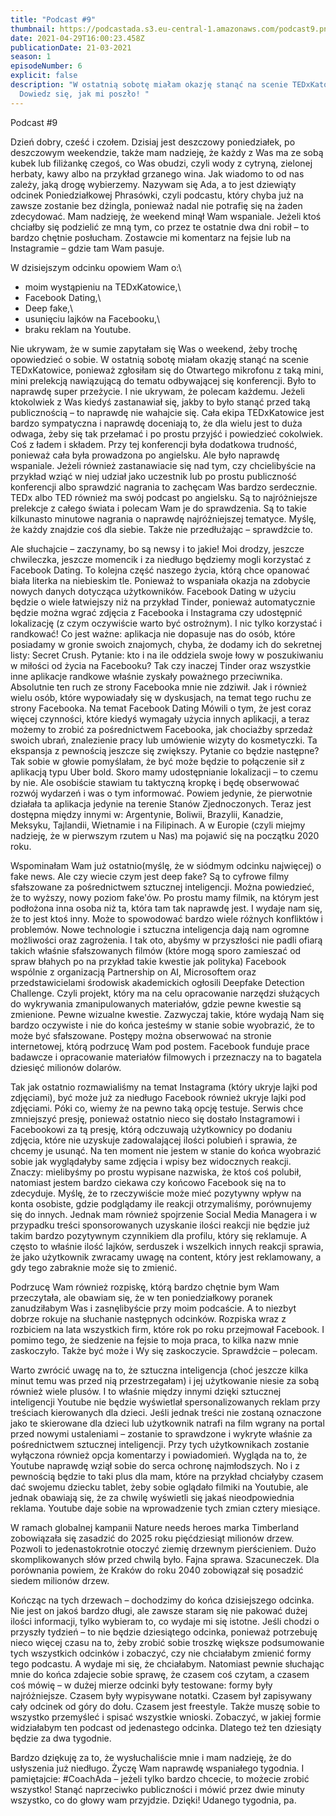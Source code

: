```yaml
---
title: "Podcast #9"
thumbnail: https://podcastada.s3.eu-central-1.amazonaws.com/podcast9.png
date: 2021-04-29T16:00:23.458Z
publicationDate: 21-03-2021
season: 1
episodeNumber: 6
explicit: false
description: "W ostatnią sobotę miałam okazję stanąć na scenie TEDxKatowice.
  Dowiedz się, jak mi poszło! "
---
```

Podcast #9



Dzień dobry, cześć i czołem. Dzisiaj jest deszczowy poniedziałek, po deszczowym weekendzie, także mam nadzieję, że każdy z Was ma ze sobą kubek lub filiżankę czegoś, co Was obudzi, czyli wody z cytryną, zielonej herbaty, kawy albo na przykład grzanego wina. Jak wiadomo to od nas zależy, jaką drogę wybierzemy. Nazywam się Ada, a to jest dziewiąty odcinek Poniedziałkowej Phrasówki, czyli podcastu, który chyba już na zawsze zostanie bez dżingla, ponieważ nadal nie potrafię się na żaden zdecydować. Mam nadzieję, że weekend minął Wam wspaniale. Jeżeli ktoś chciałby się podzielić ze mną tym, co przez te ostatnie dwa dni robił – to bardzo chętnie posłucham. Zostawcie mi komentarz na fejsie lub na Instagramie – gdzie tam Wam pasuje.

W dzisiejszym odcinku opowiem Wam o:\
- moim wystąpieniu na TEDxKatowice,\
- Facebook Dating,\
- Deep fake,\
- usunięciu lajków na Facebooku,\
- braku reklam na Youtube.

Nie ukrywam, że w sumie zapytałam się Was o weekend, żeby trochę opowiedzieć o sobie. W ostatnią sobotę miałam okazję stanąć na scenie TEDxKatowice, ponieważ zgłosiłam się do Otwartego mikrofonu z taką mini, mini prelekcją nawiązującą do tematu odbywającej się konferencji. Było to naprawdę super przeżycie. I nie ukrywam, że polecam każdemu. Jeżeli ktokolwiek z Was kiedyś zastanawiał się, jakby to było stanąć przed taką publicznością – to naprawdę nie wahajcie się. Cała ekipa TEDxKatowice jest bardzo sympatyczna i naprawdę doceniają to, że dla wielu jest to duża odwaga, żeby się tak przełamać i po prostu przyjść i powiedzieć cokolwiek. Coś z ładem i składem. Przy tej konferencji była dodatkowa trudność, ponieważ cała była prowadzona po angielsku. Ale było naprawdę wspaniale. Jeżeli również zastanawiacie się nad tym, czy chcielibyście na przykład wziąć w niej udział jako uczestnik lub po prostu publiczność konferencji albo sprawdzić nagrania to zachęcam Was bardzo serdecznie. TEDx albo TED również ma swój podcast po angielsku. Są to najróżniejsze prelekcje z całego świata i polecam Wam je do sprawdzenia. Są to takie kilkunasto minutowe nagrania o naprawdę najróżniejszej tematyce. Myślę, że każdy znajdzie coś dla siebie. Także nie przedłużając – sprawdźcie to.

Ale słuchajcie – zaczynamy, bo są newsy i to jakie! Moi drodzy, jeszcze chwileczka, jeszcze momencik i za niedługo będziemy mogli korzystać z Facebook Dating. To kolejna część naszego życia, którą chce opanować biała literka na niebieskim tle. Ponieważ to wspaniała okazja na zdobycie nowych danych dotycząca użytkowników. Facebook Dating w użyciu będzie o wiele łatwiejszy niż na przykład Tinder, ponieważ automatycznie będzie można wgrać zdjęcia z Facebooka i Instagrama czy udostępnić lokalizację (z czym oczywiście warto być ostrożnym). I nic tylko korzystać i randkować! Co jest ważne: aplikacja nie dopasuje nas do osób, które posiadamy w gronie swoich znajomych, chyba, że dodamy ich do sekretnej listy: Secret Crush. Pytanie: kto i na ile oddziela swoje łowy w poszukiwaniu w miłości od życia na Facebooku? Tak czy inaczej Tinder oraz wszystkie inne aplikacje randkowe właśnie zyskały poważnego przeciwnika. Absolutnie ten ruch ze strony Facebooka mnie nie zdziwił. Jak i również wielu osób, które wypowiadały się w dyskusjach, na temat tego ruchu ze strony Facebooka. Na temat Facebook Dating Mówili o tym, że jest coraz więcej czynności, które kiedyś wymagały użycia innych aplikacji, a teraz możemy to zrobić za pośrednictwem Facebooka, jak chociażby sprzedaż swoich ubrań, znalezienie pracy lub umówienie wizyty do kosmetyczki. Ta ekspansja z pewnością jeszcze się zwiększy. Pytanie co będzie następne? Tak sobie w głowie pomyślałam, że być może będzie to połączenie sił z aplikacją typu Uber bold. Skoro mamy udostępnianie lokalizacji – to czemu by nie. Ale osobiście stawiam tu taktyczną kropkę i będę obserwować rozwój wydarzeń i was o tym informować. Powiem jedynie, że pierwotnie działała ta aplikacja jedynie na terenie Stanów Zjednoczonych. Teraz jest dostępna między innymi w: Argentynie, Boliwii, Brazylii, Kanadzie, Meksyku, Tajlandii, Wietnamie i na Filipinach. A w Europie (czyli miejmy nadzieję, że w pierwszym rzutem u Nas) ma pojawić się na początku 2020 roku.

Wspominałam Wam już ostatnio(myślę, że w siódmym odcinku najwięcej) o fake news. Ale czy wiecie czym jest deep fake? Są to cyfrowe filmy sfałszowane za pośrednictwem sztucznej inteligencji. Można powiedzieć, że to wyższy, nowy poziom fake'ów. Po prostu mamy filmik, na którym jest podłożona inna osoba niż ta, która tam tak naprawdę jest. I wydaje nam się, że to jest ktoś inny. Może to spowodować bardzo wiele różnych konfliktów i problemów. Nowe technologie i sztuczna inteligencja dają nam ogromne możliwości oraz zagrożenia. I tak oto, abyśmy w przyszłości nie padli ofiarą takich właśnie sfałszowanych filmów (które mogą sporo zamieszać od spraw błahych po na przykład takie kwestie jak polityka) Facebook wspólnie z organizacją Partnership on AI, Microsoftem oraz przedstawicielami środowisk akademickich ogłosili Deepfake Detection Challenge. Czyli projekt, który ma na celu opracowanie narzędzi służących do wykrywania zmanipulowanych materiałów, gdzie pewne kwestie są zmienione. Pewne wizualne kwestie. Zazwyczaj takie, które wydają Nam się bardzo oczywiste i nie do końca jesteśmy w stanie sobie wyobrazić, że to może być sfałszowane. Postępy można obserwować na stronie internetowej, którą podrzucę Wam pod postem. Facebook funduje prace badawcze i opracowanie materiałów filmowych i przeznaczy na to bagatela dziesięć milionów dolarów.

Tak jak ostatnio rozmawialiśmy na temat Instagrama (który ukryje lajki pod zdjęciami), być może już za niedługo Facebook również ukryje lajki pod zdjęciami. Póki co, wiemy że na pewno taką opcję testuje. Serwis chce zmniejszyć presję, ponieważ ostatnio nieco się dostało Instagramowi i Facebookowi za tą presję, którą odczuwają użytkownicy po dodaniu zdjęcia, które nie uzyskuje zadowalającej ilości polubień i sprawia, że chcemy je usunąć. Na ten moment nie jestem w stanie do końca wyobrazić sobie jak wyglądałyby same zdjęcia i wpisy bez widocznych reakcji. Znaczy: mielibyśmy po prostu wypisane nazwiska, że ktoś coś polubił, natomiast jestem bardzo ciekawa czy końcowo Facebook się na to zdecyduje. Myślę, że to rzeczywiście może mieć pozytywny wpływ na konta osobiste, gdzie podglądamy ile reakcji otrzymaliśmy, porównujemy się do innych. Jednak mam również spojrzenie Social Media Managera i w przypadku treści sponsorowanych uzyskanie ilości reakcji nie będzie już takim bardzo pozytywnym czynnikiem dla profilu, który się reklamuje. A często to właśnie ilość lajków, serduszek i wszelkich innych reakcji sprawia, że jako użytkownik zwracamy uwagę na content, który jest reklamowany, a gdy tego zabraknie może się to zmienić.

Podrzucę Wam również rozpiskę, którą bardzo chętnie bym Wam przeczytała, ale obawiam się, że w ten poniedziałkowy poranek zanudziłabym Was i zasnęlibyście przy moim podcaście. A to niezbyt dobrze rokuje na słuchanie następnych odcinków. Rozpiska wraz z rozbiciem na lata wszystkich firm, które rok po roku przejmował Facebook. I pomimo tego, że siedzenie na fejsie to moja praca, to kilka nazw mnie zaskoczyło. Także być może i Wy się zaskoczycie. Sprawdźcie – polecam.

Warto zwrócić uwagę na to, że sztuczna inteligencja (choć jeszcze kilka minut temu was przed nią przestrzegałam) i jej użytkowanie niesie za sobą również wiele plusów. I to właśnie między innymi dzięki sztucznej inteligencji Youtube nie będzie wyświetlał spersonalizowanych reklam przy treściach kierowanych dla dzieci. Jeśli jednak treści nie zostaną oznaczone jako te skierowane dla dzieci lub użytkownik natrafi na film wgrany na portal przed nowymi ustaleniami – zostanie to sprawdzone i wykryte właśnie za pośrednictwem sztucznej inteligencji. Przy tych użytkownikach zostanie wyłączona również opcja komentarzy i powiadomień. Wygląda na to, że Youtube naprawdę wziął sobie do serca ochronę najmłodszych. No i z pewnością będzie to taki plus dla mam, które na przykład chciałyby czasem dać swojemu dziecku tablet, żeby sobie oglądało filmiki na Youtubie, ale jednak obawiają się, że za chwilę wyświetli się jakaś nieodpowiednia reklama. Youtube daje sobie na wprowadzenie tych zmian cztery miesiące.

W ramach globalnej kampanii Nature needs heroes marka Timberland zobowiązała się zasadzić do 2025 roku pięćdziesiąt milionów drzew. Pozwoli to jedenastokrotnie otoczyć ziemię drzewnym pierścieniem. Dużo skomplikowanych słów przed chwilą było. Fajna sprawa. Szacuneczek. Dla porównania powiem, że Kraków do roku 2040 zobowiązał się posadzić siedem milionów drzew.

Kończąc na tych drzewach – dochodzimy do końca dzisiejszego odcinka. Nie jest on jakoś bardzo długi, ale zawsze staram się nie pakować dużej ilości informacji, tylko wybieram to, co wydaje mi się istotne. Jeśli chodzi o przyszły tydzień – to nie będzie dziesiątego odcinka, ponieważ potrzebuję nieco więcej czasu na to, żeby zrobić sobie troszkę większe podsumowanie tych wszystkich odcinków i zobaczyć, czy nie chciałabym zmienić formy tego podcastu. A wydaje mi się, że chciałabym. Natomiast pewnie słuchając mnie do końca zdajecie sobie sprawę, że czasem coś czytam, a czasem coś mówię – w dużej mierze odcinki były testowane: formy były najróżniejsze. Czasem były wypisywane notatki. Czasem był zapisywany cały odcinek od góry do dołu. Czasem jest freestyle. Także muszę sobie to wszystko przemyśleć i spisać wszystkie wnioski. Zobaczyć, w jakiej formie widziałabym ten podcast od jedenastego odcinka. Dlatego też ten dziesiąty będzie za dwa tygodnie.

Bardzo dziękuję za to, że wysłuchaliście mnie i mam nadzieję, że do usłyszenia już niedługo. Życzę Wam naprawdę wspaniałego tygodnia. I pamiętajcie: #CoachAda – jeżeli tylko bardzo chcecie, to możecie zrobić wszystko! Stanąć naprzeciwko publiczności i mówić przez dwie minuty wszystko, co do głowy wam przyjdzie. Dzięki! Udanego tygodnia, pa.